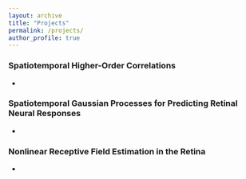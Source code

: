 ```yaml
---
layout: archive
title: "Projects"
permalink: /projects/
author_profile: true
---
```



### Spatiotemporal Higher-Order Correlations

* 


### Spatiotemporal Gaussian Processes for Predicting Retinal Neural Responses

* 

### Nonlinear Receptive Field Estimation in the Retina

* 